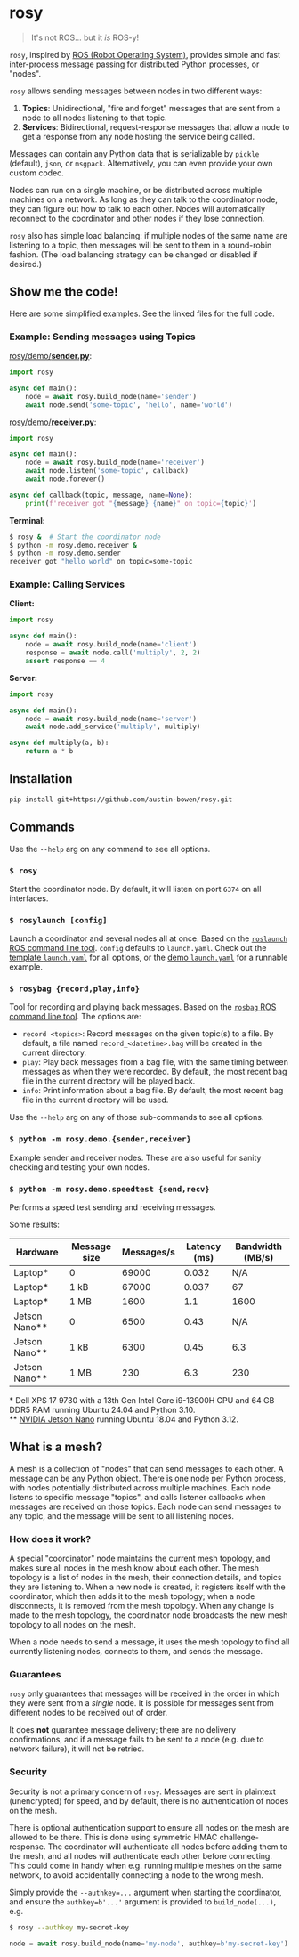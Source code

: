 # rosy

> It's not ROS... but it *is* ROS-y!

`rosy`, inspired by [ROS (Robot Operating System)](https://www.ros.org/), provides simple and fast inter-process message passing for distributed Python processes, or "nodes".

`rosy` allows sending messages between nodes in two different ways:
1. **Topics**: Unidirectional, "fire and forget" messages that are sent from a node to all nodes listening to that topic.
2. **Services**: Bidirectional, request-response messages that allow a node to get a response from any node hosting the service being called.

Messages can contain any Python data that is serializable by `pickle` (default), `json`, or `msgpack`. Alternatively, you can even provide your own custom codec.

Nodes can run on a single machine, or be distributed across multiple machines on a network. As long as they can talk to the coordinator node, they can figure out how to talk to each other. Nodes will automatically reconnect to the coordinator and other nodes if they lose connection.

`rosy` also has simple load balancing: if multiple nodes of the same name are listening to a topic, then messages will be sent to them in a round-robin fashion. (The load balancing strategy can be changed or disabled if desired.)

## Show me the code!

Here are some simplified examples. See the linked files for the full code.

### Example: Sending messages using Topics

[rosy/demo/**sender.py**](src/rosy/demo/sender.py):

```python
import rosy

async def main():
    node = await rosy.build_node(name='sender')
    await node.send('some-topic', 'hello', name='world')
```

[rosy/demo/**receiver.py**](src/rosy/demo/receiver.py):

```python
import rosy

async def main():
    node = await rosy.build_node(name='receiver')
    await node.listen('some-topic', callback)
    await node.forever()

async def callback(topic, message, name=None):
    print(f'receiver got "{message} {name}" on topic={topic}')
```

**Terminal:**

```bash
$ rosy &  # Start the coordinator node
$ python -m rosy.demo.receiver &
$ python -m rosy.demo.sender
receiver got "hello world" on topic=some-topic
```

### Example: Calling Services

**Client:**

```python
import rosy

async def main():
    node = await rosy.build_node(name='client')
    response = await node.call('multiply', 2, 2)
    assert response == 4
```

**Server:**

```python
import rosy

async def main():
    node = await rosy.build_node(name='server')
    await node.add_service('multiply', multiply)

async def multiply(a, b):
    return a * b
```

## Installation

```bash
pip install git+https://github.com/austin-bowen/rosy.git
```

## Commands

Use the `--help` arg on any command to see all options.

### `$ rosy`

Start the coordinator node. By default, it will listen on port `6374` on all interfaces.

### `$ rosylaunch [config]`

Launch a coordinator and several nodes all at once. Based on the [`roslaunch` ROS command line tool](https://wiki.ros.org/roslaunch). `config` defaults to `launch.yaml`. Check out the [template `launch.yaml`](launch.yaml) for all options, or the [demo `launch.yaml`](src/rosy/demo/launch.yaml) for a runnable example.

### `$ rosybag {record,play,info}`

Tool for recording and playing back messages. Based on the [`rosbag` ROS command line tool](https://wiki.ros.org/rosbag). The options are:

- `record <topics>`: Record messages on the given topic(s) to a file. By default, a file named `record_<datetime>.bag` will be created in the current directory.
- `play`: Play back messages from a bag file, with the same timing between messages as when they were recorded. By default, the most recent bag file in the current directory will be played back.
- `info`: Print information about a bag file. By default, the most recent bag file in the current directory will be used.

Use the `--help` arg on any of those sub-commands to see all options.

### `$ python -m rosy.demo.{sender,receiver}`

Example sender and receiver nodes. These are also useful for sanity checking and testing your own nodes.

### `$ python -m rosy.demo.speedtest {send,recv}`

Performs a speed test sending and receiving messages.

Some results:

| Hardware      | Message size | Messages/s | Latency (ms) | Bandwidth (MB/s) |
|---------------|--------------|------------|--------------|------------------|
| Laptop*       | 0            | 69000      | 0.032        | N/A              |
| Laptop*       | 1 kB         | 67000      | 0.037        | 67               |
| Laptop*       | 1 MB         | 1600       | 1.1          | 1600             |
| Jetson Nano** | 0            | 6500       | 0.43         | N/A              |
| Jetson Nano** | 1 kB         | 6300       | 0.45         | 6.3              |
| Jetson Nano** | 1 MB         | 230        | 6.3          | 230              |

\* Dell XPS 17 9730 with a 13th Gen Intel Core i9-13900H CPU and 64 GB DDR5 RAM running Ubuntu 24.04 and Python 3.10.\
\** [NVIDIA Jetson Nano](https://developer.nvidia.com/embedded/jetson-nano) running Ubuntu 18.04 and Python 3.12.

## What is a mesh?

A mesh is a collection of "nodes" that can send messages to each other. A message can be any Python object. There is one node per Python process, with nodes potentially distributed across multiple machines. Each node listens to specific message "topics", and calls listener callbacks when messages are received on those topics. Each node can send messages to any topic, and the message will be sent to all listening nodes.

### How does it work?

A special "coordinator" node maintains the current mesh topology, and makes sure all nodes in the mesh know about each other. The mesh topology is a list of nodes in the mesh, their connection details, and topics they are listening to. When a new node is created, it registers itself with the coordinator, which then adds it to the mesh topology; when a node disconnects, it is removed from the mesh topology. When any change is made to the mesh topology, the coordinator node broadcasts the new mesh topology to all nodes on the mesh.

When a node needs to send a message, it uses the mesh topology to find all currently listening nodes, connects to them, and sends the message.

### Guarantees

`rosy` only guarantees that messages will be received in the order in which they were sent from a *single* node. It is possible for messages sent from different nodes to be received out of order.

It does **not** guarantee message delivery; there are no delivery confirmations, and if a message fails to be sent to a node (e.g. due to network failure), it will not be retried.

### Security

Security is not a primary concern of `rosy`. Messages are sent in plaintext (unencrypted) for speed, and by default, there is no authentication of nodes on the mesh.

There is optional authentication support to ensure all nodes on the mesh are allowed to be there. This is done using symmetric HMAC challenge-response. The coordinator will authenticate all nodes before adding them to the mesh, and all nodes will authenticate each other before connecting. This could come in handy when e.g. running multiple meshes on the same network, to avoid accidentally connecting a node to the wrong mesh.

Simply provide the `--authkey=...` argument when starting the coordinator, and ensure the `authkey=b'...'` argument is provided to `build_node(...)`, e.g.

```bash
$ rosy --authkey my-secret-key
```

```python
node = await rosy.build_node(name='my-node', authkey=b'my-secret-key')
```
